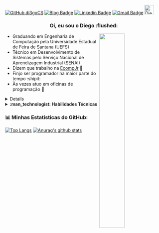 [![GitHub di3goCS](https://img.shields.io/github/followers/di3gocs?label=follow&style=social)](https://github.com/di3goCS)
[![Blog Badge](https://img.shields.io/badge/Blog-di3gocs.github.io-black)](https://di3gocs.github.io)
[![Linkedin Badge](https://img.shields.io/badge/-di3gocs-blue?style=flat-square&logo=Linkedin&logoColor=white&link=https://www.linkedin.com/in/di3goCS/)](https://www.linkedin.com/in/di3goCS/)
[![Gmail Badge](https://img.shields.io/badge/-diegosilva@ecomp.uefs.br-c14438?style=flat-square&logo=Gmail&logoColor=white&link=mailto:diegosilva@ecomp.uefs.br)](mailto:diegosilva@ecomp.uefs.br)
<a href="https://dev.to/di3gocs">
  <img src="https://d2fltix0v2e0sb.cloudfront.net/dev-badge.svg" alt="Diego Silva's DEV Profile" height="30" width="30">
</a>

<h3 align="center"> Oi, eu sou o Diego :flushed: </h3>
  
 <img align="right" 
  src="https://media0.giphy.com/media/E6jscXfv3AkWQ/giphy.gif"
  width="40%"/>

- Graduando em Engenharia de Computação pela Universidade Estadual de Feira de Santana (UEFS)
- Técnico em Desenvolvimento de Sistemas pelo Serviço Nacional de Aprendizagem Industrial (SENAI)
- Dizem que trabalho na <a href="https://github.com/EcompJr">EcompJr<a> :blue_heart:
- Finjo ser programador na maior parte do tempo :shipit:
- Às vezes atuo em oficinas de programação :thought_balloon:
<details>
  <summary>
    <strong> :computer: Projetos </strong>
   </summary>
  <ul>
    <li> <a href="https://di3gocs.github.io">Meu site</a> </li>
    <li> <a href="https://github.com/covidmunicipal">Covid Municipal</a> -- <a href="https://irara.covidmunicipal.live/">Confere aqui!</a> </li>
  </ul>
</details>

<details>
  <summary>
    <strong> :man_technologist: Habilidades Técnicas </strong>
   </summary>
  <ul markdown="1">
    
    #### Front-End
    ![](https://img.shields.io/badge/html5%20-%23E34F26.svg?&style=for-the-badge&logo=html5&logoColor=white) 
    ![](https://img.shields.io/badge/css3%20-%231572B6.svg?&style=for-the-badge&logo=css3&logoColor=white)
    ![](https://img.shields.io/badge/javascript%20-%23323330.svg?&style=for-the-badge&logo=javascript&logoColor=%23F7DF1E)

    #### Back-end
    ![](https://img.shields.io/badge/php-%23777BB4.svg?&style=for-the-badge&logo=php&logoColor=white)
    ![](https://img.shields.io/badge/python%20-%2314354C.svg?&style=for-the-badge&logo=python&logoColor=white)
    ![](https://img.shields.io/badge/c%20-%2300599C.svg?&style=for-the-badge&logo=c&logoColor=white)
    ![](https://img.shields.io/badge/java-%23ED8B00.svg?&style=for-the-badge&logo=java&logoColor=white)

    #### Mobile
    ![](https://img.shields.io/badge/dart-%230175C2.svg?&style=for-the-badge&logo=dart&logoColor=white)

    #### Frameworks
    ![](https://img.shields.io/badge/laravel%20-%23FF2D20.svg?&style=for-the-badge&logo=laravel&logoColor=white)
    ![](https://img.shields.io/badge/Flutter%20-%2302569B.svg?&style=for-the-badge&logo=Flutter&logoColor=white)
    
  </ul>
</details>


### :bar_chart: Minhas Estatísticas do GitHub:
[![Top Langs](https://github-readme-stats.vercel.app/api/top-langs/?username=di3gocs&layout=compact)](https://github.com/anuraghazra/github-readme-stats)
[![Anurag's github stats](https://github-readme-stats.vercel.app/api?username=di3gocs&count_private=true&show_icons=true&theme=vue)](https://github.com/anuraghazra/github-readme-stats)

